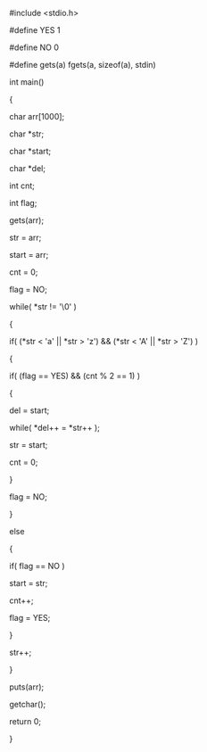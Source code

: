 #include <stdio.h>

#define YES 1

#define NO 0

#define gets(a) fgets(a, sizeof(a), stdin)

int main()

{

char arr[1000];

char *str;

char *start;

char *del;

int cnt;

int flag;

gets(arr);

str = arr;

start = arr;

cnt = 0;

flag = NO;

while( *str != '\0' )

{

if( (*str < 'a' || *str > 'z') && (*str < 'A' || *str > 'Z') )

{

if( (flag == YES) && (cnt % 2 == 1) )

{

del = start;

while( *del++ = *str++ );

str = start;

cnt = 0;

}

flag = NO;

}

else

{

if( flag == NO )

start = str;

cnt++;

flag = YES;

}

str++;

}

puts(arr);

getchar();

return 0;

}
